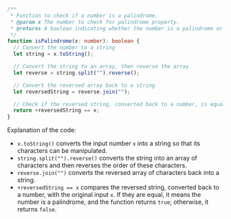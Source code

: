 ```typescript
/**
 * Function to check if a number is a palindrome.
 * @param x The number to check for palindrome property.
 * @returns A boolean indicating whether the number is a palindrome or not.
 */
function isPalindrome(x: number): boolean {
  // Convert the number to a string
  let string = x.toString();

  // Convert the string to an array, then reverse the array
  let reverse = string.split("").reverse();

  // Convert the reversed array back to a string
  let reversedString = reverse.join("");

  // Check if the reversed string, converted back to a number, is equal to the original number
  return +reversedString == x;
}
```

Explanation of the code:

- `x.toString()` converts the input number `x` into a string so that its characters can be manipulated.
- `string.split("").reverse()` converts the string into an array of characters and then reverses the order of these characters.
- `reverse.join("")` converts the reversed array of characters back into a string.
- `+reversedString == x` compares the reversed string, converted back to a number, with the original input `x`. If they are equal, it means the number is a palindrome, and the function returns `true`; otherwise, it returns `false`.
